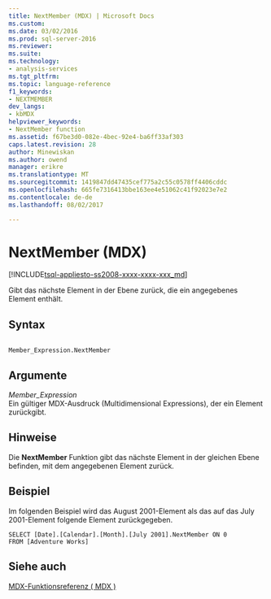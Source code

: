 ```yaml
---
title: NextMember (MDX) | Microsoft Docs
ms.custom: 
ms.date: 03/02/2016
ms.prod: sql-server-2016
ms.reviewer: 
ms.suite: 
ms.technology:
- analysis-services
ms.tgt_pltfrm: 
ms.topic: language-reference
f1_keywords:
- NEXTMEMBER
dev_langs:
- kbMDX
helpviewer_keywords:
- NextMember function
ms.assetid: f67be3d0-082e-4bec-92e4-ba6ff33af303
caps.latest.revision: 28
author: Minewiskan
ms.author: owend
manager: erikre
ms.translationtype: MT
ms.sourcegitcommit: 1419847dd47435cef775a2c55c0578ff4406cddc
ms.openlocfilehash: 665fe7316413bbe163ee4e51062c41f92023e7e2
ms.contentlocale: de-de
ms.lasthandoff: 08/02/2017

---
```

# <a name="nextmember-mdx"></a>NextMember (MDX)
[!INCLUDE[tsql-appliesto-ss2008-xxxx-xxxx-xxx_md](../includes/tsql-appliesto-ss2008-xxxx-xxxx-xxx-md.md)]

  Gibt das nächste Element in der Ebene zurück, die ein angegebenes Element enthält.  
  
## <a name="syntax"></a>Syntax  
  
```  
  
Member_Expression.NextMember   
```  
  
## <a name="arguments"></a>Argumente  
 *Member_Expression*  
 Ein gültiger MDX-Ausdruck (Multidimensional Expressions), der ein Element zurückgibt.  
  
## <a name="remarks"></a>Hinweise  
 Die **NextMember** Funktion gibt das nächste Element in der gleichen Ebene befinden, mit dem angegebenen Element zurück.  
  
## <a name="example"></a>Beispiel  
 Im folgenden Beispiel wird das August 2001-Element als das auf das July 2001-Element folgende Element zurückgegeben.  
  
```  
SELECT [Date].[Calendar].[Month].[July 2001].NextMember ON 0  
FROM [Adventure Works]  
```  
  
## <a name="see-also"></a>Siehe auch  
 [MDX-Funktionsreferenz &#40; MDX &#41;](../mdx/mdx-function-reference-mdx.md)  
  
  

